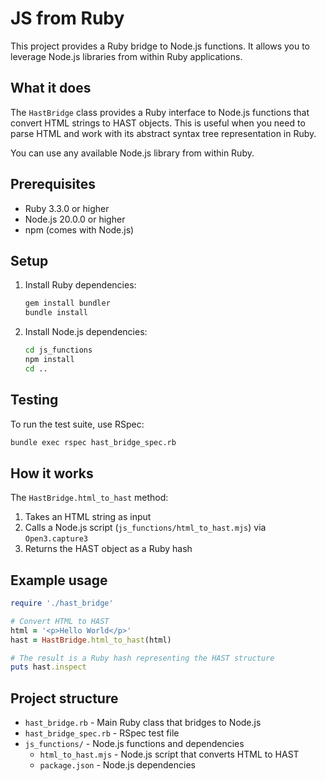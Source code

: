 # JS from Ruby

This project provides a Ruby bridge to Node.js functions.
It allows you to leverage Node.js libraries from within Ruby applications.

## What it does

The `HastBridge` class provides a Ruby interface to Node.js functions that convert HTML strings to HAST objects. This is useful when you need to parse HTML and work with its abstract syntax tree representation in Ruby.

You can use any available Node.js library from within Ruby.

## Prerequisites

- Ruby 3.3.0 or higher
- Node.js 20.0.0 or higher
- npm (comes with Node.js)

## Setup

1. Install Ruby dependencies:
   ```bash
   gem install bundler
   bundle install
   ```

2. Install Node.js dependencies:
   ```bash
   cd js_functions
   npm install
   cd ..
   ```

## Testing

To run the test suite, use RSpec:

```bash
bundle exec rspec hast_bridge_spec.rb
```

## How it works

The `HastBridge.html_to_hast` method:
1. Takes an HTML string as input
2. Calls a Node.js script (`js_functions/html_to_hast.mjs`) via `Open3.capture3`
3. Returns the HAST object as a Ruby hash

## Example usage

```ruby
require './hast_bridge'

# Convert HTML to HAST
html = '<p>Hello World</p>'
hast = HastBridge.html_to_hast(html)

# The result is a Ruby hash representing the HAST structure
puts hast.inspect
```

## Project structure

- `hast_bridge.rb` - Main Ruby class that bridges to Node.js
- `hast_bridge_spec.rb` - RSpec test file
- `js_functions/` - Node.js functions and dependencies
  - `html_to_hast.mjs` - Node.js script that converts HTML to HAST
  - `package.json` - Node.js dependencies
